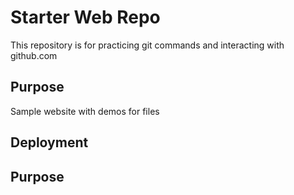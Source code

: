 # Starter Web Repo

This repository is for practicing git commands and interacting with github.com

## Purpose

Sample website with demos for files

## Deployment
## Purpose